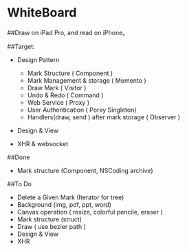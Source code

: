 # WhiteBoard
##Draw on iPad Pro, and read on iPhone。

##Target: 
- Design Pattern
    - Mark Structure ( Component )
    - Mark Management & storage ( Memento )
    - Draw Mark ( Visitor )
    - Undo & Redo ( Command )
    - Web Service ( Proxy )
    - User Authentication ( Porxy Singleton)
    - Handlers(draw, send ) after mark storage ( Observer )
    
- Design & View
- XHR & websocket


##Done
- Mark structure (Component, NSCoding archive)

##To Do  
- Delete a Given Mark (Iterator for tree)
- Background (img, pdf, ppt, word)
- Canvas operation ( resize, colorful pencile, eraser )
- Mark structure (struct)
- Draw ( use bezier path )
- Design & View
- XHR

